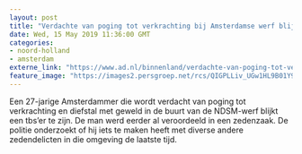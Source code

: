 ```yaml
---
layout: post
title: "Verdachte van poging tot verkrachting bij Amsterdamse werf blijkt tbs’er"
date: Wed, 15 May 2019 11:36:00 GMT
categories: 
- noord-holland 
- amsterdam 
externe_link: "https://www.ad.nl/binnenland/verdachte-van-poging-tot-verkrachting-bij-amsterdamse-werf-blijkt-tbs-er~a34e7810/"
feature_image: "https://images2.persgroep.net/rcs/QIGPLLiv_UGw1HL9B01Y9gv1bHE/diocontent/148429532/_fitwidth/400/?appId=21791a8992982cd8da851550a453bd7f&quality=0.7"
---
```


Een 27-jarige Amsterdammer die wordt verdacht van poging tot verkrachting en diefstal met geweld in de buurt van de NDSM-werf blijkt een tbs’er te zijn. De man werd eerder al veroordeeld in een zedenzaak. De politie onderzoekt of hij iets te maken heeft met diverse andere zedendelicten in die omgeving de laatste tijd.
